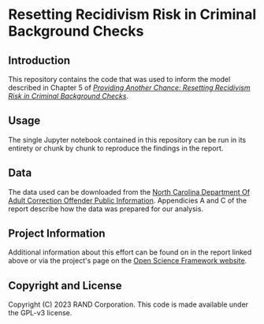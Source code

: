 # Resetting Recidivism Risk in Criminal Background Checks

## Introduction

This repository contains the code that was used to inform the model described in Chapter 5 of [*Providing Another Chance: Resetting Recidivism Risk in Criminal Background Checks*](https://www.rand.org/pubs/research_reports/RRA1360-1.html).  

## Usage

The single Jupyter notebook contained in this repository can be run in its entirety or chunk by chunk to reproduce the findings in the report.

## Data

The data used can be downloaded from the [North Carolina Department Of Adult Correction Offender Public Information](https://webapps.doc.state.nc.us/opi/downloads.do?method=view).  Appendicies A and C of the report describe how the data was prepared for our analysis.

## Project Information 

Additional information about this effort can be found on in the report linked above or via the project's page on the [Open Science Framework website](https://osf.io/u69r7).

## Copyright and License

Copyright (C) 2023 RAND Corporation. This code is made available under the GPL-v3 license.
